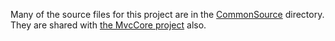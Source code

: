 Many of the source files for this project are in the [CommonSource](../CommonSource) directory.
They are shared with [the MvcCore project](../ZptSharp.MvcCore) also.